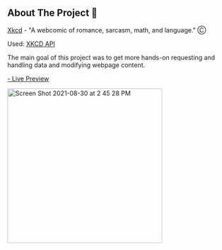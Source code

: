 
## About The Project :newspaper:

[Xkcd](https://xkcd.com/) - "A webcomic of romance, sarcasm, math, and language." Ⓒ

Used:
[XKCD API](https://xkcd.com/json.html)

The main goal of this project was to get more hands-on requesting and handling data and modifying webpage content.

[- Live Preview](https://nickeledfox.github.io/xkcd-comics-app/)

<img width="350" alt="Screen Shot 2021-08-30 at 2 45 28 PM" src="https://user-images.githubusercontent.com/81501711/131410016-437a4e78-bbe9-4bb4-9aba-70895f0070f0.png">

